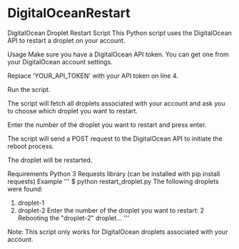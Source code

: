 # DigitalOceanRestart


DigitalOcean Droplet Restart Script
This Python script uses the DigitalOcean API to restart a droplet on your account.

Usage
Make sure you have a DigitalOcean API token. You can get one from your DigitalOcean account settings.

Replace 'YOUR_API_TOKEN' with your API token on line 4.

Run the script.

The script will fetch all droplets associated with your account and ask you to choose which droplet you want to restart.

Enter the number of the droplet you want to restart and press enter.

The script will send a POST request to the DigitalOcean API to initiate the reboot process.

The droplet will be restarted.

Requirements
Python 3
Requests library (can be installed with pip install requests)
Example
'''
$ python restart_droplet.py
The following droplets were found:
1. droplet-1
2. droplet-2
Enter the number of the droplet you want to restart: 2
Rebooting the "droplet-2" droplet...
'''

Note: This script only works for DigitalOcean droplets associated with your account.
